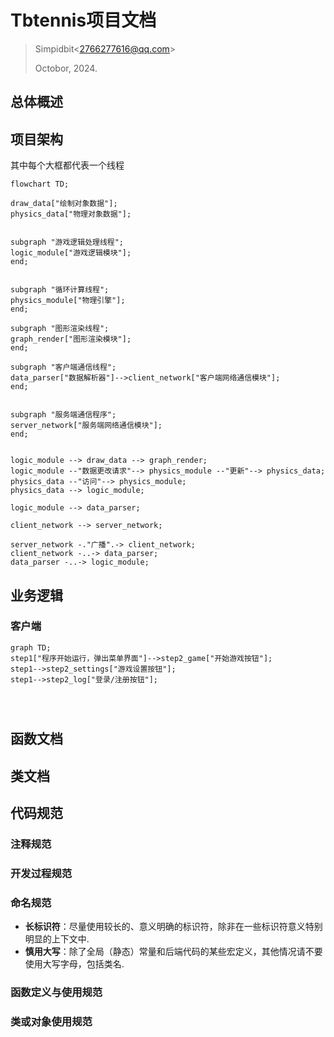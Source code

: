 # Tbtennis项目文档

> Simpidbit\<2766277616@qq.com\>
>
> Octobor, 2024.



## 总体概述









## 项目架构

其中每个大框都代表一个线程





```mermaid
flowchart TD;

draw_data["绘制对象数据"];
physics_data["物理对象数据"];


subgraph "游戏逻辑处理线程";
logic_module["游戏逻辑模块"];
end;


subgraph "循环计算线程";
physics_module["物理引擎"];
end;

subgraph "图形渲染线程";
graph_render["图形渲染模块"];
end;

subgraph "客户端通信线程";
data_parser["数据解析器"]-->client_network["客户端网络通信模块"];
end;


subgraph "服务端通信程序";
server_network["服务端网络通信模块"];
end;


logic_module --> draw_data --> graph_render;
logic_module --"数据更改请求"--> physics_module --"更新"--> physics_data;
physics_data --"访问"--> physics_module;
physics_data --> logic_module;

logic_module --> data_parser;

client_network --> server_network;

server_network -."广播".-> client_network;
client_network -..-> data_parser;
data_parser -..-> logic_module;

```







## 业务逻辑

### 客户端

```mermaid
graph TD;
step1["程序开始运行，弹出菜单界面"]-->step2_game["开始游戏按钮"];
step1-->step2_settings["游戏设置按钮"];
step1-->step2_log["登录/注册按钮"];




```







## 函数文档







## 类文档









## 代码规范



### 注释规范



### 开发过程规范



### 命名规范

- **长标识符**：尽量使用较长的、意义明确的标识符，除非在一些标识符意义特别明显的上下文中.
- **慎用大写**：除了全局（静态）常量和后端代码的某些宏定义，其他情况请不要使用大写字母，包括类名.



### 函数定义与使用规范



### 类或对象使用规范

